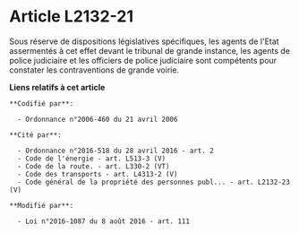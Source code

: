 # Article L2132-21

Sous réserve de dispositions législatives spécifiques, les agents de l'Etat assermentés à cet effet devant le tribunal de
grande instance, les agents de police judiciaire et les officiers de police judiciaire sont compétents pour constater les
contraventions de grande voirie.

**Liens relatifs à cet article**

	**Codifié par**:

	  - Ordonnance n°2006-460 du 21 avril 2006

	**Cité par**:

	  - Ordonnance n°2016-518 du 28 avril 2016 - art. 2
	  - Code de l'énergie - art. L513-3 (V)
	  - Code de la route. - art. L330-2 (VT)
	  - Code des transports - art. L4313-2 (V)
	  - Code général de la propriété des personnes publ... - art. L2132-23 (V)

	**Modifié par**:

	  - Loi n°2016-1087 du 8 août 2016 - art. 111
